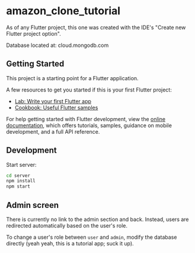<!-- https://youtu.be/ylJz7N-dv1E -->

# amazon_clone_tutorial

As of any Flutter project, this one was created with the IDE's "Create new Flutter project option".

Database located at: cloud.mongodb.com

## Getting Started

This project is a starting point for a Flutter application.

A few resources to get you started if this is your first Flutter project:

- [Lab: Write your first Flutter app](https://docs.flutter.dev/get-started/codelab)
- [Cookbook: Useful Flutter samples](https://docs.flutter.dev/cookbook)

For help getting started with Flutter development, view the
[online documentation](https://docs.flutter.dev/), which offers tutorials,
samples, guidance on mobile development, and a full API reference.

## Development

Start server:

```bash
cd server
npm install
npm start
```

## Admin screen

There is currently no link to the admin section and back. Instead, users are redirected automatically based on the user's role.

To change a user's role between `user` and `admin`, modify the database directly (yeah yeah, this is a tutorial app; suck it up).
